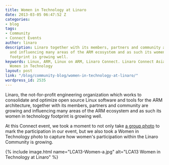 ```yaml
---
title: Women in Technology at Linaro
date: 2013-03-05 06:47:52 Z
categories:
- blog
tags:
- Community
- Connect Events
author: linaro
description: Linaro together with its members, partners and community are growing
  and influencing many areas of the ARM ecosystem and as such its women in technology
  footprint is growing well.
keywords: Linux, ARM, Linux on ARM, Linaro Connect. Linaro Connect Asia 2013, LCA13,
  Women in Technology
layout: post
link: "/blog/community-blog/women-in-technology-at-linaro/"
wordpress_id: 2535
---
```


Linaro, the not-for-profit engineering organization which works to consolidate   and optimize open source Linux software and tools for the ARM   architecture, together with its members, partners and community are growing and influencing many areas of the ARM ecosystem and as such its women in technology footprint is growing well.

At this Connect event, we took a moment to not only take [a group photo](/blog/linaro-connect-asia-2013-group-photo/) to mark the participation in our event, but we also took a Women in Technology photo to capture how women's participation within the Linaro Community is growing.

{% include image.html name="LCA13-Women-a.jpg" alt="LCA13 Women in Technology at Linaro" %}